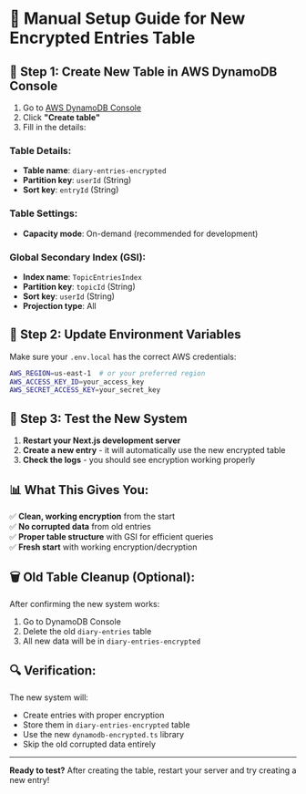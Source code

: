 # 🔐 Manual Setup Guide for New Encrypted Entries Table

## 🚀 **Step 1: Create New Table in AWS DynamoDB Console**

1. Go to [AWS DynamoDB Console](https://console.aws.amazon.com/dynamodb/)
2. Click **"Create table"**
3. Fill in the details:

### **Table Details:**
- **Table name**: `diary-entries-encrypted`
- **Partition key**: `userId` (String)
- **Sort key**: `entryId` (String)

### **Table Settings:**
- **Capacity mode**: On-demand (recommended for development)

### **Global Secondary Index (GSI):**
- **Index name**: `TopicEntriesIndex`
- **Partition key**: `topicId` (String)
- **Sort key**: `userId` (String)
- **Projection type**: All

## 🔧 **Step 2: Update Environment Variables**

Make sure your `.env.local` has the correct AWS credentials:

```bash
AWS_REGION=us-east-1  # or your preferred region
AWS_ACCESS_KEY_ID=your_access_key
AWS_SECRET_ACCESS_KEY=your_secret_key
```

## 🧪 **Step 3: Test the New System**

1. **Restart your Next.js development server**
2. **Create a new entry** - it will automatically use the new encrypted table
3. **Check the logs** - you should see encryption working properly

## 📊 **What This Gives You:**

✅ **Clean, working encryption** from the start  
✅ **No corrupted data** from old entries  
✅ **Proper table structure** with GSI for efficient queries  
✅ **Fresh start** with working encryption/decryption  

## 🗑️ **Old Table Cleanup (Optional):**

After confirming the new system works:
1. Go to DynamoDB Console
2. Delete the old `diary-entries` table
3. All new data will be in `diary-entries-encrypted`

## 🔍 **Verification:**

The new system will:
- Create entries with proper encryption
- Store them in `diary-entries-encrypted` table
- Use the new `dynamodb-encrypted.ts` library
- Skip the old corrupted data entirely

---

**Ready to test?** After creating the table, restart your server and try creating a new entry!
